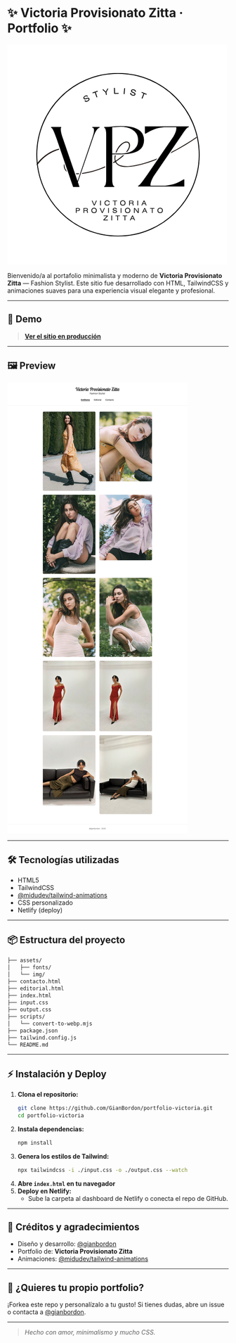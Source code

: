 # ✨ Victoria Provisionato Zitta · Portfolio ✨

![Preview del Portfolio](assets/img/logo.png)

Bienvenido/a al portafolio minimalista y moderno de **Victoria Provisionato Zitta** — Fashion Stylist. Este sitio fue desarrollado con HTML, TailwindCSS y animaciones suaves para una experiencia visual elegante y profesional.

---

## 🚀 Demo

> **[Ver el sitio en producción](https://porfoliovictoriazitta.netlify.app/)**

---

## 🖼️ Preview

![Preview de la Home](assets/img/preview.png)

---

## 🛠️ Tecnologías utilizadas

- HTML5
- TailwindCSS
- [@midudev/tailwind-animations](https://github.com/midudev/tailwind-animations)
- CSS personalizado
- Netlify (deploy)

---

## 📦 Estructura del proyecto

```
├── assets/
│   ├── fonts/
│   └── img/
├── contacto.html
├── editorial.html
├── index.html
├── input.css
├── output.css
├── scripts/
│   └── convert-to-webp.mjs
├── package.json
├── tailwind.config.js
└── README.md
```

---

## ⚡ Instalación y Deploy

1. **Clona el repositorio:**
   ```bash
   git clone https://github.com/GianBordon/portfolio-victoria.git
   cd portfolio-victoria
   ```
2. **Instala dependencias:**
   ```bash
   npm install
   ```
3. **Genera los estilos de Tailwind:**
   ```bash
   npx tailwindcss -i ./input.css -o ./output.css --watch
   ```
4. **Abre `index.html` en tu navegador**
5. **Deploy en Netlify:**
   - Sube la carpeta al dashboard de Netlify o conecta el repo de GitHub.

---

## 🎨 Créditos y agradecimientos

- Diseño y desarrollo: [@gianbordon](https://github.com/GianBordon)
- Portfolio de: **Victoria Provisionato Zitta**
- Animaciones: [@midudev/tailwind-animations](https://github.com/midudev/tailwind-animations)

---

## 📸 ¿Quieres tu propio portfolio?

¡Forkea este repo y personalízalo a tu gusto! Si tienes dudas, abre un issue o contacta a [@gianbordon](https://github.com/GianBordon).

---

> _Hecho con amor, minimalismo y mucho CSS._ 